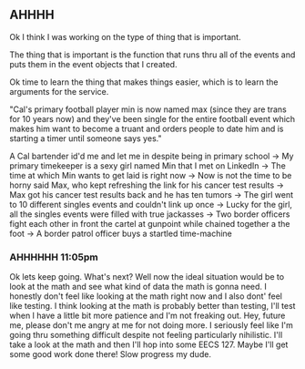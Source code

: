 ## AHHHH

Ok I think I was working on the type of thing that is important.

The thing that is important is the function that runs thru all of the events and puts them in the event objects that I created.

Ok time to learn the thing that makes things easier, which is to learn the arguments for the service.

"Cal's primary football player min is now named max (since they are trans for 10 years now) and they've been single for the entire football event which makes him want to become a truant and orders people to date him and is starting a timer until someone says yes."

A Cal bartender id'd me and let me in despite being in primary school -> My primary timekeeper is a sexy girl named Min that I met on LinkedIn -> The time at which Min wants to get laid is right now -> Now is not the time to be horny said Max, who kept refreshing the link for his cancer test results -> Max got his cancer test results back and he has ten tumors -> The girl went to 10 different singles events and couldn't link up once -> Lucky for the girl, all the singles events were filled with true jackasses -> Two border officers fight each other in front the cartel at gunpoint while chained together a the foot -> A border patrol officer buys a startled time-machine

### AHHHHHH 11:05pm

Ok lets keep going. What's next? Well now the ideal situation would be to look at the math and see what kind of data the math is gonna need. I honestly don't feel like looking at the math right now and I also dont' feel like testing. I think looking at the math is probably better than testing, I'll test when I have a little bit more patience and I'm not freaking out. Hey, future me, please don't me angry at me for not doing more. I seriously feel like I'm going thru something difficult despite not feeling particularly nihilistic. I'll take a look at the math and then I'll hop into some EECS 127. Maybe I'll get some good work done there! Slow progress my dude.
